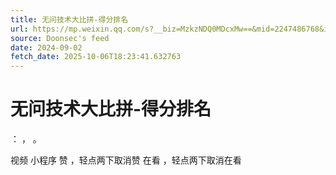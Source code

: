 ```yaml
---
title: 无问技术大比拼-得分排名
url: https://mp.weixin.qq.com/s?__biz=MzkzNDQ0MDcxMw==&mid=2247486768&idx=1&sn=d9ae33cc95d5da4703c5a2df5093598b
source: Doonsec's feed
date: 2024-09-02
fetch_date: 2025-10-06T18:23:41.632763
---
```


# 无问技术大比拼-得分排名

：
，
。

视频
小程序
赞
，轻点两下取消赞
在看
，轻点两下取消在看